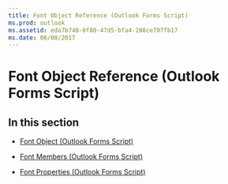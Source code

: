 ```yaml
---
title: Font Object Reference (Outlook Forms Script)
ms.prod: outlook
ms.assetid: eda7b748-0f80-47d5-bfa4-288ce707fb17
ms.date: 06/08/2017
---
```



# Font Object Reference (Outlook Forms Script)

## In this section


-  [Font Object (Outlook Forms Script)](font-object-outlook-forms-script.md)
    
-  [Font Members (Outlook Forms Script)](font-members-outlook-forms-script.md)
    
-  [Font Properties (Outlook Forms Script)](font-properties-outlook-forms-script.md)
    

